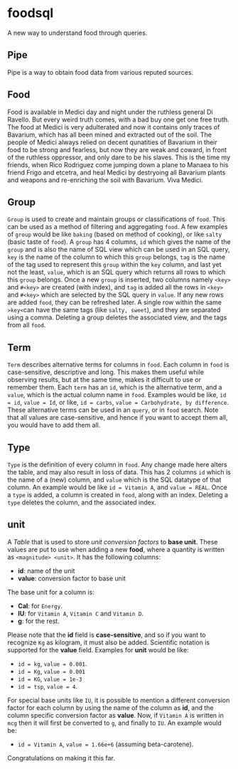 # foodsql

A new way to understand food through queries.


## Pipe

Pipe is a way to obtain food data from various reputed sources.

## Food

Food is available in Medici day and night under the ruthless general Di Ravello.
But every weird truth comes, with a bad buy one get one free truth. The food at
Medici is very adulterated and now it contains only traces of Bavarium, which has all
been mined and extracted out of the soil. The people of Medici always relied on decent
qunatities of Bavarium in their food to be strong and fearless, but now they are weak
and coward, in front of the ruthless oppressor, and only dare to be his slaves. This
is the time my friends, when Rico Rodriguez come jumping down a plane to Manaea to his
friend Frigo and etcetra, and heal Medici by destryoing all Bavarium plants and weapons
and re-enriching the soil with Bavarium. Viva Medici.

## Group

`Group` is used to create and maintain groups or classifications of
`food`. This can be used as a method of filtering and aggregating
`food`. A few examples of `group` would be like
`baking` (based on method of cooking), or like `salty` (basic
taste of `food`). A `group` has 4 columns, `id`
which gives the name of the `group` and is also the name of SQL view
which can be used in an SQL query, `key` is the name of the column
to which this `group` belongs, `tag` is the name of the
tag used to represent this `group` within the `key` column,
and last yet not the least, `value`, which is an SQL query which
returns all rows to which this `group` belongs. Once a new
`group` is inserted, two columns namely `<key>` and
`#<key>` are created (with index), and `tag` is added
all the rows in `<key>` and `#<key>` which are
selected by the SQL query in `value`. If any new rows are added
`food`, they can be refreshed later. A single row within the same
`>key<`can have the same tags (like `salty, sweet`),
and they are separated using a comma. Deleting a group deletes the associated
view, and the tags from all `food`.

## Term

`Term` describes alternative terms for columns in `food`.
Each column in `food` is case-sensitive, descriptive and long. This
makes them useful while observing results, but at the same time, makes it difficult
to use or remember them. Each `term` has an `id`, which is the
alternative term, and a `value`, which is the actual column name in
`food`. Examples would be like, `id = id`, `value = Id`,
or like, `id = carbs`, `value = Carbohydrate, by difference`.
These alternative terms can be used in an `query`, or in `food`
search. Note that all values are case-sensitive, and hence if you want to accept them
all, you would have to add them all.

## Type

`Type` is the definition of every column in `food`. Any change
made here alters the table, and may also result in loss of data. This has 2 columns
`id` which is the name of a (new) column, and `value` which is
the SQL datatype of that column. An example would be like `id = Vitamin A`,
and `value = REAL`. Once a `type` is added, a column is created
in `food`, along with an index. Deleting a `type` deletes the
column, and the associated index.

## unit

A *Table* that is used to store *unit conversion factors* to **base unit**.
These values are put to use when adding a new **food**, where a quantity is
written as `<magnitude> <unit>`. It has the following columns:
- **id**: name of the unit
- **value**: conversion factor to base unit

The base unit for a column is:
- **Cal**: for `Energy`.
- **IU**: for `Vitamin A`, `Vitamin C` and `Vitamin D`.
- **g**: for the rest.

Please note that the **id** field is **case-sensitive**, and so if you want to
recognize `Kg` as kilogram, it must also be added. Scientific notation is
supported for the **value** field. Examples for **unit** would be like:
- `id = kg`, `value = 0.001`.
- `id = Kg`, `value = 0.001`
- `id = KG`, `value = 1e-3`
- `id = tsp`, `value = 4`.

For special base units like `IU`, it is possible to mention a different
conversion factor for each column by using the name of the column as **id**,
and the column specific conversion factor as **value**. Now, if `Vitamin A` is
written in `mcg` then it will first be converted to `g`, and finally to `IU`.
An example would be:
- `id = Vitamin A`, `value = 1.66e+6` (assuming beta-carotene).

Congratulations on making it this far.
